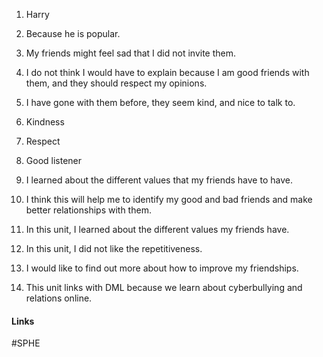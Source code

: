 1. Harry
2. Because he is popular.
3. My friends might feel sad that I did not invite them.
4. I do not think I would have to explain because I am good friends with them, and they should respect my opinions.
5. I have gone with them before, they seem kind, and nice to talk to.

1. Kindness
2. Respect
3. Good listener

1. I learned about the different values that my friends have to have.
2. I think this will help me to identify my good and bad friends and make better relationships with them.
3. In this unit, I learned about the different values my friends have.
4. In this unit, I did not like the repetitiveness.
5. I would like to find out more about how to improve my friendships.
6. This unit links with DML because we learn about cyberbullying and relations online.

#### Links
#SPHE 